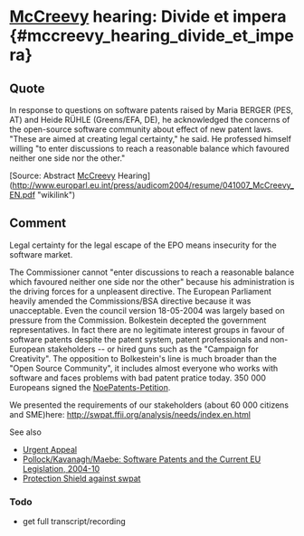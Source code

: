 # [McCreevy](McCreevy "wikilink") hearing: Divide et impera {#mccreevy_hearing_divide_et_impera}

## Quote

In response to questions on software patents raised by Maria BERGER
(PES, AT) and Heide RÜHLE (Greens/EFA, DE), he acknowledged the concerns
of the open-source software community about effect of new patent laws.
\"These are aimed at creating legal certainty,\" he said. He professed
himself willing \"to enter discussions to reach a reasonable balance
which favoured neither one side nor the other.\"

[Source: Abstract [McCreevy](McCreevy "wikilink")
Hearing](http://www.europarl.eu.int/press/audicom2004/resume/041007_McCreevy_EN.pdf "wikilink")

## Comment

Legal certainty for the legal escape of the EPO means insecurity for the
software market.

The Commissioner cannot \"enter discussions to reach a reasonable
balance which favoured neither one side nor the other\" because his
administration is the driving forces for a unpleasent directive. The
European Parliament heavily amended the Commissions/BSA directive
because it was unacceptable. Even the council version 18-05-2004 was
largely based on pressure from the Commission. Bolkestein decepted the
government representatives. In fact there are no legitimate interest
groups in favour of software patents despite the patent system, patent
professionals and non-European stakeholders \-- or hired guns such as
the \"Campaign for Creativity\". The opposition to Bolkestein\'s line is
much broader than the \"Open Source Community\", it includes almost
everyone who works with software and faces problems with bad patent
pratice today. 350 000 Europeans signed the
[NoePatents-Petition](http://petition.eurolinux.org "wikilink").

We presented the requirements of our stakeholders (about 60 000 citizens
and SME)here: <http://swpat.ffii.org/analysis/needs/index.en.html>

See also

-   [Urgent
    Appeal](http://swpat.ffii.org/letters/cons0406/LtrConsMinim0406.en.pdf "wikilink")
-   [Pollock/Kavanagh/Maebe: Software Patents and the Current EU
    Legislation,
    2004-10](http://www.ffii.org.uk/swpat/software_patents_summary.pdf "wikilink")
-   [Protection Shield against
    swpat](http://genba.ffii.org/~arebenti/draft/pshieldnew.jpg "wikilink")

### Todo

-   get full transcript/recording
